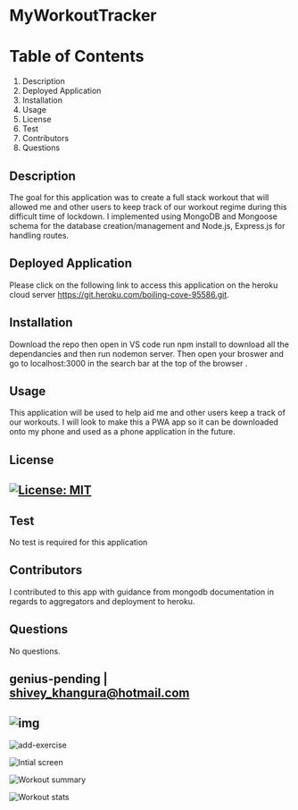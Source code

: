 
# MyWorkoutTracker



# Table of Contents
1. Description
2. Deployed Application
3. Installation
4. Usage
5. License
6. Test
7. Contributors
8. Questions
## Description
The goal for this application was to create a full stack workout that will allowed me and other users to keep track of our workout regime during this difficult time of lockdown. I implemented using MongoDB and Mongoose schema for the database creation/management and Node.js, Express.js for handling routes. 
## Deployed Application
Please click on the following link to access this application on the heroku cloud server https://git.heroku.com/boiling-cove-95586.git.
## Installation
Download the repo then open in VS code run npm install to download all the dependancies and then run nodemon server. Then open your broswer and go to localhost:3000 in the search bar at the top of the browser . 
## Usage
This application will be used to help aid me and other users keep a track of our workouts. I will look to make this a PWA app so it can be downloaded onto my phone and used as a phone application in the future.
## License
## [![License: MIT](https://img.shields.io/badge/License-MIT-yellow.svg)](https://opensource.org/licenses/MIT)
## Test
No test is required for this application
## Contributors
I contributed to this app with guidance from mongodb documentation in regards to aggregators and deployment to heroku.
## Questions
No questions.
## genius-pending | shivey_khangura@hotmail.com
## ![img](https://avatars2.githubusercontent.com/u/67982777?v=4)

![add-exercise](https://user-images.githubusercontent.com/67982777/106774118-b45b8d80-6639-11eb-8947-80f5334dcc89.jpg)

![Intial screen](https://user-images.githubusercontent.com/67982777/106774125-b6255100-6639-11eb-84e9-f4528925c1e2.png)

![Workout summary](https://user-images.githubusercontent.com/67982777/106774166-c0dfe600-6639-11eb-969b-80dce908d8be.png)

![Workout stats](https://user-images.githubusercontent.com/67982777/106774132-b887ab00-6639-11eb-83ca-c2307767cabb.png)

